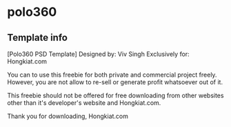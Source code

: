 # polo360

## Template info

[Polo360 PSD Template]
Designed by: Viv Singh
Exclusively for: Hongkiat.com

You can to use this freebie for both private and commercial project freely. However, you are not allow to re-sell or generate profit whatsoever out of it.

This freebie should not be offered for free downloading from other websites other than it's developer's website and Hongkiat.com.

Thank you for downloading,
Hongkiat.com
